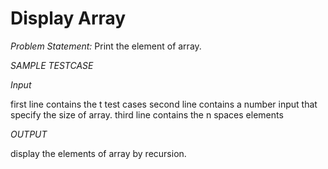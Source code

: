 # Display Array

*Problem Statement:*
Print the element of array.

*SAMPLE TESTCASE*

*Input*

first line contains the t test cases
second line contains a number input that specify the size of array.
third line contains the n spaces elements

*OUTPUT*

display the elements of array by recursion.
